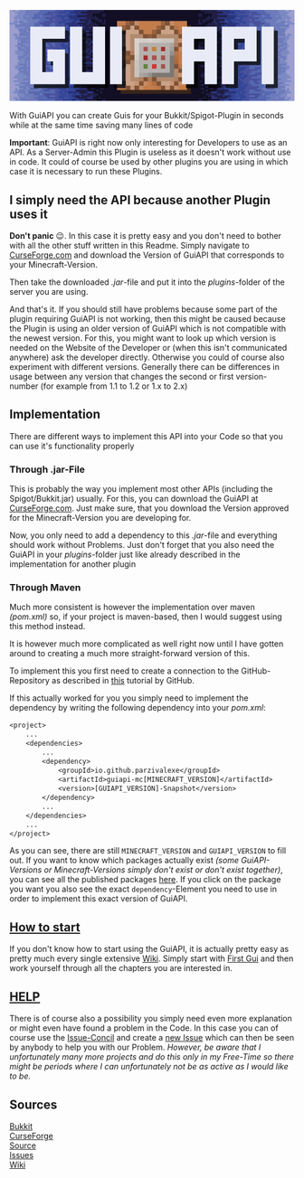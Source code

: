 ![GuiAPI Banner](wiki-res/GuiAPI_Banner.png)

With GuiAPI you can create Guis for your Bukkit/Spigot-Plugin in seconds while at the same time saving many lines of code

**Important**: GuiAPI is right now only interesting for Developers to use as an API. As a Server-Admin this Plugin is useless as it doesn't work without use in code. It could of course be used by other plugins you are using in which case it is necessary to run these Plugins.


## I simply need the API because another Plugin uses it

**Don't panic** 😉. In this case it is pretty easy and you don't need to bother with all the other stuff written in this Readme. 
Simply navigate to [CurseForge.com](https://www.curseforge.com/minecraft/bukkit-plugins/guiapi-by-birdcraft33/files) and download the Version of GuiAPI that corresponds to your Minecraft-Version. 

Then take the downloaded *.jar*-file and put it into the *plugins*-folder of the server you are using. 

And that's it. If you should still have problems because some part of the plugin requiring GuiAPI is not working, then this might be caused because the Plugin is using an older version of GuiAPI which is not compatible with the newest version. For this, you might want to look up which version is needed on the Website of the Developer or (when this isn't communicated anywhere) ask the developer directly. Otherwise you could of course also experiment with different versions. Generally there can be differences in usage between any version that changes the second or first version-number (for example from 1.1 to 1.2 or 1.x to 2.x)


## Implementation

There are different ways to implement this API into your Code so that you can use it's functionality properly


### Through .jar-File

This is probably the way you implement most other APIs (including the Spigot/Bukkit.jar) usually. 
For this, you can download the GuiAPI at [CurseForge.com](https://www.curseforge.com/minecraft/bukkit-plugins/guiapi-by-birdcraft33/files). 
Just make sure, that you download the Version approved for the Minecraft-Version you are developing for.

Now, you only need to add a dependency to this *.jar*-file and everything should work without Problems. Just don't forget that you also need the GuiAPI in your *plugins*-folder just like already described in the implementation for another plugin


### Through Maven

Much more consistent is however the implementation over maven *(pom.xml)* so, if your project is maven-based, then I would suggest using this method instead. 

It is however much more complicated as well right now until I have gotten around to creating a much more straight-forward version of this.

To implement this you first need to create a connection to the GitHub-Repository as described in [this](https://docs.github.com/en/packages/working-with-a-github-packages-registry/working-with-the-apache-maven-registry) tutorial by GitHub. 

If this actually worked for you you simply need to implement the dependency by writing the following dependency into your *pom.xml*:
```
<project>
    ...
    <dependencies>
        ...
        <dependency>
            <groupId>io.github.parzivalexe</groupId>
            <artifactId>guiapi-mc[MINECRAFT_VERSION]</artifactId>
            <version>[GUIAPI_VERSION]-Snapshot</version>
        </dependency>
        ...
    </dependencies>
    ...
</project>
```
As you can see, there are still `MINECRAFT_VERSION` and `GUIAPI_VERSION` to fill out. If you want to know which packages actually exist *(some GuiAPI-Versions or Minecraft-Versions simply don't exist or don't exist together)*, you can see all the published packages [here](https://github.com/ParzivalExe?tab=packages&repo_name=guiapi). If you click on the package you want you also see the exact `dependency`-Element you need to use in order to implement this exact version of GuiAPI.


## [How to start](https://github.com/ParzivalExe/guiapi/wiki)

If you don't know how to start using the GuiAPI, it is actually pretty easy as pretty much every single extensive [Wiki](https://github.com/ParzivalExe/guiapi/wiki). Simply start with [First Gui](https://github.com/ParzivalExe/guiapi/wiki/First-Gui) and then work yourself through all the chapters you are interested in. 


## [HELP](https://github.com/ParzivalExe/guiapi/issues)

There is of course also a possibility you simply need even more explanation or might even have found a problem in the Code. In this case you can of course use the [Issue-Concil](https://github.com/ParzivalExe/guiapi/issues) and create a [new Issue](https://github.com/ParzivalExe/guiapi/issues/new) which can then be seen by anybody to help you with our Problem. 
*However, be aware that I unfortunately many more projects and do this only in my Free-Time so there might be periods where I can unfortunately not be as active as I would like to be.*


## Sources

[Bukkit](https://dev.bukkit.org/projects/guiapi-by-birdcraft33)  
[CurseForge](https://www.curseforge.com/minecraft/bukkit-plugins/guiapi-by-birdcraft33/files)                    
[Source](https://github.com/ParzivalExe/guiapi)                    
[Issues](https://github.com/ParzivalExe/guiapi/issues)                     
[Wiki](https://github.com/ParzivalExe/guiapi/wiki)
